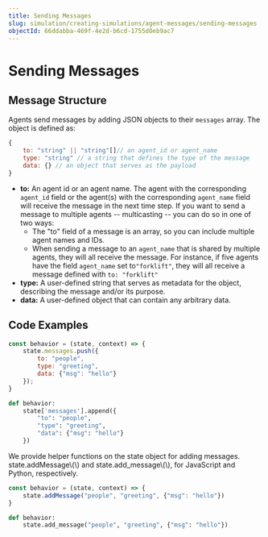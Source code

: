 ```yaml
---
title: Sending Messages
slug: simulation/creating-simulations/agent-messages/sending-messages
objectId: 66ddabba-469f-4e2d-b6cd-1755d0eb9ac7
---
```


# Sending Messages

## Message Structure

Agents send messages by adding JSON objects to their `messages` array. The object is defined as:

```javascript
{
    to: "string" || "string"[]// an agent_id or agent_name
    type: "string" // a string that defines the type of the message
    data: {} // an object that serves as the payload 
}
```

* **to:** An agent id or an agent name. The agent with the corresponding `agent_id` field or the agent\(s\) with the corresponding `agent_name` field will receive the message in the next time step. If you want to send a message to multiple agents -- multicasting -- you can do so in one of two ways:
  * The "to" field of a message is an array, so you can include multiple agent names and IDs.
  * When sending a message to an `agent_name` that is shared by multiple agents, they will all receive the message. For instance, if five agents have the field `agent_name` set to`"forklift"`, they will all receive a message defined with `to: "forklift"`
* **type:** A user-defined string that serves as metadata for the object, describing the message and/or its purpose.
* **data:** A user-defined object that can contain any arbitrary data.

## Code Examples

<Tabs>
<Tab title="JavaScript" >

```javascript
const behavior = (state, context) => {
    state.messages.push({
        to: "people", 
        type: "greeting", 
        data: {"msg": "hello"}
    });
}
```

</Tab>

<Tab title="Python" >

```python
def behavior:
    state['messages'].append({
        "to": "people", 
        "type": "greeting", 
        "data": {"msg": "hello"}
    })
```

</Tab>
</Tabs>

<Hint style="info">
We provide helper functions on the state object for adding messages. state.addMessage\(\) and state.add_message\(\), for JavaScript and Python, respectively.
</Hint>

<Tabs>
<Tab title="JavaScript" >

```javascript
const behavior = (state, context) => {
    state.addMessage("people", "greeting", {"msg": "hello"})
}
```

</Tab>

<Tab title="Python" >

```python
def behavior:
    state.add_message("people", "greeting", {"msg": "hello"})
```

</Tab>
</Tabs>
